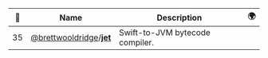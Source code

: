 |:star2: | Name | Description | 🌍|
|---|---|---|---|
|35|[@brettwooldridge](https://github.com/brettwooldridge)/[**jet**](https://github.com/brettwooldridge/jet)|Swift-to-JVM bytecode compiler.||

